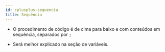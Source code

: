 ```yaml
---
id: cplusplus-sequencia
title: Sequência
---
```


- O procedimento de código é de cima para baixo e com conteúdos em sequência, separados por `;`

- Será melhor explicado na seção de variáveis.
